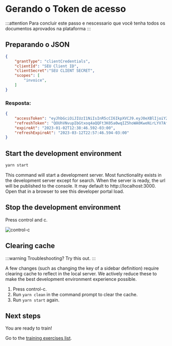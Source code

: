 # Gerando o Token de acesso
:::attention
Para concluir este passo e nescessario que você tenha todos os documentos aprovados na plataforma 
:::

## Preparando o JSON

```json
{
    "grantType": "clientCredentials",
    "clientId": "SEU Client ID",
    "clientSecret":"SEU CLIENT SECRET",
    "scopes": [
        "invoice",
    ]
}
```

### Resposta:


```json
{
    "accessToken": "eyJhbGciOiJIUzI1NiIsInR5cCI6IkpXVCJ9.eyJ0eXBlIjoiY2xpZW50IiwiX293bmVySWQiOiI2MzZkM2RhNmY1MTVlMzAwMGExNWE4ZTEiLCJtZXRhZGF0YSI6eyJpcCI6IjEzMS4xNjEuOTIuMjEwIiwidXNlckFnZW50IjoiUG9zdG1hblJ1bnRpbWUvNy4zMC4wIiwiZ2VvbG9jYXRpb24iOnsiYWx0aXR1ZGUiOm51bGwsImxvbmdpdHVkZSI6bnVsbCwibGF0aXR1ZGUiOm51bGwsImFjY3VyYWN5IjpudWxsfX0sImlhdCI6MTY3MjY3MjcyNiwiZXhwIjoxNjcyNjczOTI2fQ.3Qvkgwmle2El3UD8Ml-kjDBH-pcvoYUx8yxufObXofA",
    "refreshToken": "QOUhVNvupIbGtxoq4aQQFt3K05a0wqIZ5hoWA0KweNirLYV7Afn8efnYK5l1K0o57qXMUpRLfGtF4bUZPX7YCLeLp619zGa7IrHyORBgW1u3kVNMa5eeCMB52fX58X3I",
    "expireAt": "2023-01-02T12:38:46.592-03:00",
    "refreshExpireAt": "2023-03-12T22:57:46.594-03:00"
}
```


## Start the development environment

```bash
yarn start
```

This command will start a development server.
Most functionality exists in the development server except for search.
When the server is ready, the url will be published to the console.
It may default to http://localhost:3000.
Open that in a browser to see this developer portal load.

## Stop the development environment

Press control and c.

![control-c](ctrl-c.png)

## Clearing cache

:::warning
Troubleshooting? Try this out.
:::

A few changes (such as changing the key of a sidebar definition) require clearing cache to reflect in the local server.
We actively reduce these to make the best development environment experience possible.

1. Press control-c.
1. Run `yarn clean` in the command prompt to clear the cache.
1. Run `yarn start` again.


## Next steps

You are ready to train!

Go to the [training exercises list](index.md).



